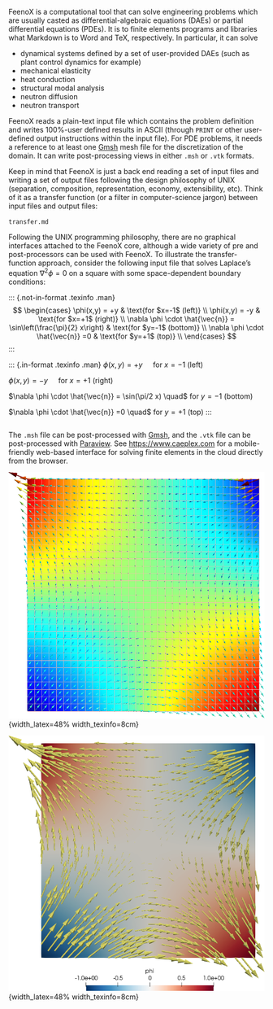 FeenoX is a computational tool that can solve engineering problems which are usually casted as differential-algebraic equations (DAEs) or partial differential equations (PDEs).
It is to finite elements programs and libraries what Markdown is to Word and TeX, respectively.
In particular, it can solve

 * dynamical systems defined by a set of user-provided DAEs (such as plant control dynamics for example)
 * mechanical elasticity
 * heat conduction
 * structural modal analysis
 * neutron diffusion
 * neutron transport

FeenoX reads a plain-text input file which contains the problem definition and writes 100%-user defined results in ASCII (through `PRINT` or other user-defined output instructions within the input file). For PDE problems, it needs a reference to at least one [Gmsh](http://gmsh.info/) mesh file for the discretization of the domain. It can write post-processing views in either `.msh` or `.vtk` formats. 

Keep in mind that FeenoX is just a back end reading a set of input files and writing a set of output files following the design philosophy of UNIX (separation, composition, representation, economy, extensibility, etc). Think of it as a transfer function (or a filter in computer-science jargon) between input files and output files:

```include
transfer.md
```

Following the UNIX programming philosophy, there are no graphical interfaces attached to the FeenoX core, although a wide variety of pre and post-processors can be used with FeenoX. To illustrate the transfer-function approach, consider the following input file that solves Laplace’s equation $\nabla^2 \phi = 0$ on a square with some space-dependent boundary conditions:

::: {.not-in-format .texinfo .man}
$$
\begin{cases}
\phi(x,y) = +y & \text{for $x=-1$ (left)} \\
\phi(x,y) = -y & \text{for $x=+1$ (right)} \\
\nabla \phi \cdot \hat{\vec{n}} = \sin\left(\frac{\pi}{2} x\right) & \text{for $y=-1$ (bottom)} \\
\nabla \phi \cdot \hat{\vec{n}} =0 & \text{for $y=+1$ (top)} \\
\end{cases}
$$
:::

::: {.in-format .texinfo .man}
$\phi(x,y) = +y \quad$ for $x=-1$ (left)

$\phi(x,y) = -y \quad$ for $x=+1$ (right)

$\nabla \phi \cdot \hat{\vec{n}} = \sin(\pi/2 x) \quad$ for $y=-1$ (bottom)

$\nabla \phi \cdot \hat{\vec{n}} =0 \quad$ for $y=+1$ (top)
:::


```{.feenox include="laplace-square.fee"}
```

The `.msh` file can be post-processed with [Gmsh](http://gmsh.info/), and the `.vtk` file can be post-processed with [Paraview](https://www.paraview.org/).
See <https://www.caeplex.com> for a mobile-friendly web-based interface for solving finite elements in the cloud directly from the browser.

![Laplace’s equation solved with FeenoX and post-processed with Gmsh](laplace-square-gmsh.png){width_latex=48% width_texinfo=8cm}

![Laplace’s equation solved with FeenoX and post-processed with Paraview](laplace-square-paraview.png){width_latex=48% width_texinfo=8cm}


